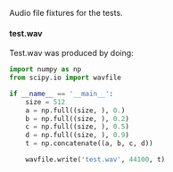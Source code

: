 Audio file fixtures for the tests.

#### test.wav
Test.wav was produced by doing:

```py
import numpy as np
from scipy.io import wavfile

if __name__ == '__main__':
    size = 512
    a = np.full((size, ), 0.)
    b = np.full((size, ), 0.2)
    c = np.full((size, ), 0.5)
    d = np.full((size, ), 0.9)
    t = np.concatenate((a, b, c, d))

    wavfile.write('test.wav', 44100, t)
```
